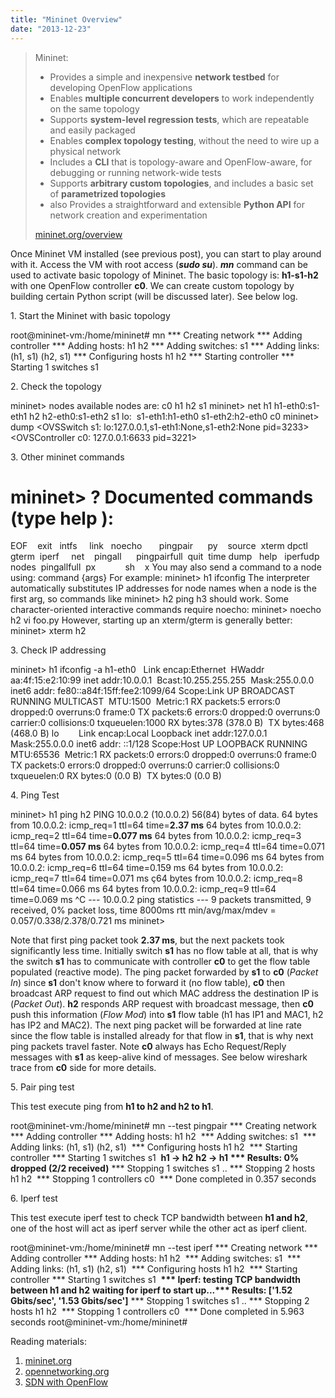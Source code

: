 ```yaml
---
title: "Mininet Overview"
date: "2013-12-23"
---
```


> Mininet:
> 
> - Provides a simple and inexpensive **network testbed** for developing OpenFlow applications
> - Enables **multiple concurrent developers** to work independently on the same topology
> - Supports **system-level regression tests**, which are repeatable and easily packaged
> - Enables **complex topology testing**, without the need to wire up a physical network
> - Includes a **CLI** that is topology-aware and OpenFlow-aware, for debugging or running network-wide tests
> - Supports **arbitrary custom topologies**, and includes a basic set of **parametrized topologies**
> - also Provides a straightforward and extensible **Python API** for network creation and experimentation
> 
> [mininet.org/overview](https://mininet.org/overview)

Once Mininet VM installed (see previous post), you can start to play around with it. Access the VM with root access (_**sudo su**_). _**mn**_ command can be used to activate basic topology of Mininet. The basic topology is: **h1-s1-h2** with one OpenFlow controller **c0**. We can create custom topology by building certain Python script (will be discussed later). See below log.

1\. Start the Mininet with basic topology

root@mininet-vm:/home/mininet# mn
\*\*\* Creating network
\*\*\* Adding controller
\*\*\* Adding hosts:
h1 h2
\*\*\* Adding switches:
s1
\*\*\* Adding links:
(h1, s1) (h2, s1)
\*\*\* Configuring hosts
h1 h2
\*\*\* Starting controller
\*\*\* Starting 1 switches
s1

2\. Check the topology

mininet> nodes
available nodes are:
c0 h1 h2 s1
mininet> net
h1 h1-eth0:s1-eth1
h2 h2-eth0:s1-eth2
s1 lo:  s1-eth1:h1-eth0 s1-eth2:h2-eth0
c0
mininet> dump
<Host h1: h1-eth0:10.0.0.1 pid=3229>
<Host h2: h2-eth0:10.0.0.2 pid=3230>
<OVSSwitch s1: lo:127.0.0.1,s1-eth1:None,s1-eth2:None pid=3233>
<OVSController c0: 127.0.0.1:6633 pid=3221>

3\. Other mininet commands

mininet> ?
Documented commands (type help <topic>):
========================================
EOF    exit   intfs     link   noecho       pingpair      py    source  xterm
dpctl  gterm  iperf     net    pingall      pingpairfull  quit  time
dump   help   iperfudp  nodes  pingallfull  px            sh    x
You may also send a command to a node using:
<node> command {args}
For example:
mininet> h1 ifconfig
The interpreter automatically substitutes IP addresses
for node names when a node is the first arg, so commands
like
mininet> h2 ping h3
should work.
Some character-oriented interactive commands require
noecho:
mininet> noecho h2 vi foo.py
However, starting up an xterm/gterm is generally better:
mininet> xterm h2

3\. Check IP addressing

mininet> h1 ifconfig -a
h1-eth0   Link encap:Ethernet  HWaddr aa:4f:15:e2:10:99
inet addr:10.0.0.1  Bcast:10.255.255.255  Mask:255.0.0.0
inet6 addr: fe80::a84f:15ff:fee2:1099/64 Scope:Link
UP BROADCAST RUNNING MULTICAST  MTU:1500  Metric:1
RX packets:5 errors:0 dropped:0 overruns:0 frame:0
TX packets:6 errors:0 dropped:0 overruns:0 carrier:0
collisions:0 txqueuelen:1000
RX bytes:378 (378.0 B)  TX bytes:468 (468.0 B)
lo        Link encap:Local Loopback
inet addr:127.0.0.1  Mask:255.0.0.0
inet6 addr: ::1/128 Scope:Host
UP LOOPBACK RUNNING  MTU:65536  Metric:1
RX packets:0 errors:0 dropped:0 overruns:0 frame:0
TX packets:0 errors:0 dropped:0 overruns:0 carrier:0
collisions:0 txqueuelen:0
RX bytes:0 (0.0 B)  TX bytes:0 (0.0 B)

4\. Ping Test

mininet> h1 ping h2
PING 10.0.0.2 (10.0.0.2) 56(84) bytes of data.
64 bytes from 10.0.0.2: icmp\_req=1 ttl=64 time=**2.37 ms**
64 bytes from 10.0.0.2: icmp\_req=2 ttl=64 time=**0.077 ms**
64 bytes from 10.0.0.2: icmp\_req=3 ttl=64 time=**0.057 ms**
64 bytes from 10.0.0.2: icmp\_req=4 ttl=64 time=0.071 ms
64 bytes from 10.0.0.2: icmp\_req=5 ttl=64 time=0.096 ms
64 bytes from 10.0.0.2: icmp\_req=6 ttl=64 time=0.159 ms
64 bytes from 10.0.0.2: icmp\_req=7 ttl=64 time=0.071 ms
ç64 bytes from 10.0.0.2: icmp\_req=8 ttl=64 time=0.066 ms
64 bytes from 10.0.0.2: icmp\_req=9 ttl=64 time=0.069 ms
^C
--- 10.0.0.2 ping statistics ---
9 packets transmitted, 9 received, 0% packet loss, time 8000ms
rtt min/avg/max/mdev = 0.057/0.338/2.378/0.721 ms
mininet>

Note that first ping packet took **2.37 ms**, but the next packets took significantly less time. Initially switch **s1** has no flow table at all, that is why the switch **s1** has to communicate with controller **c0** to get the flow table populated (reactive mode). The ping packet forwarded by **s1** to **c0** (_Packet In_) since **s1** don't know where to forward it (no flow table), **c0** then broadcast ARP request to find out which MAC address the destination IP is (_Packet Out_). **h2** responds ARP request with broadcast message, then **c0** push this information (_Flow Mod_) into **s1** flow table (h1 has IP1 and MAC1, h2 has IP2 and MAC2). The next ping packet will be forwarded at line rate since the flow table is installed already for that flow in **s1**, that is why next ping packets travel faster. Note **c0** always has Echo Request/Reply messages with **s1** as keep-alive kind of messages. See below wireshark trace from **c0** side for more details.

5\. Pair ping test

This test execute ping from **h1 to h2 and h2 to h1**.

root@mininet-vm:/home/mininet# mn --test pingpair
\*\*\* Creating network
\*\*\* Adding controller
\*\*\* Adding hosts:
h1 h2 
\*\*\* Adding switches:
s1 
\*\*\* Adding links:
(h1, s1) (h2, s1) 
\*\*\* Configuring hosts
h1 h2 
\*\*\* Starting controller
\*\*\* Starting 1 switches
s1 
**h1 -> h2** 
**h2 -> h1** 
**\*\*\* Results: 0% dropped (2/2 received)**
\*\*\* Stopping 1 switches
s1 ..
\*\*\* Stopping 2 hosts
h1 h2 
\*\*\* Stopping 1 controllers
c0 
\*\*\* Done
completed in 0.357 seconds

6\. Iperf test

This test execute iperf test to check TCP bandwidth between **h1 and h2**, one of the host will act as iperf server while the other act as iperf client.

root@mininet-vm:/home/mininet# mn --test iperf
\*\*\* Creating network
\*\*\* Adding controller
\*\*\* Adding hosts:
h1 h2 
\*\*\* Adding switches:
s1 
\*\*\* Adding links:
(h1, s1) (h2, s1) 
\*\*\* Configuring hosts
h1 h2 
\*\*\* Starting controller
\*\*\* Starting 1 switches
s1 
**\*\*\* Iperf: testing TCP bandwidth between h1 and h2**
**waiting for iperf to start up...\*\*\* Results: \['1.52 Gbits/sec', '1.53 Gbits/sec'\]**
\*\*\* Stopping 1 switches
s1 ..
\*\*\* Stopping 2 hosts
h1 h2 
\*\*\* Stopping 1 controllers
c0 
\*\*\* Done
completed in 5.963 seconds
root@mininet-vm:/home/mininet#

Reading materials:

1. [mininet.org](https://mininet.org)
2. [opennetworking.org](https://opennetworking.org)
3. [SDN with OpenFlow](httpss://play.google.com/store/books/details?id=GSC8AQAAQBAJ&source=productsearch&utm_source=HA_Desktop_US&utm_medium=SEM&utm_campaign=PLA&pcampaignid=MKTAD0930BO1)

